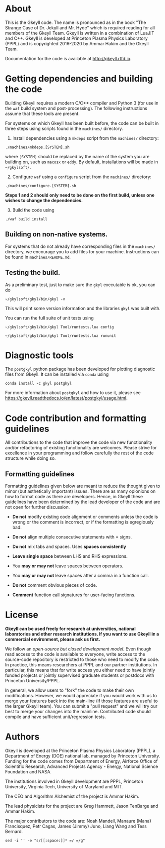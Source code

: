 # About

This is the Gkeyll code. The name is pronounced as in the book "The
Strange Case of Dr. Jekyll and Mr. Hyde" which is required reading for
all members of the Gkeyll Team. Gkeyll is written in a combination of
LuaJIT and C++.  Gkeyll is developed at Princeton Plasma Physics
Laboratory (PPPL) and is copyrighted 2016-2020 by Ammar Hakim and the
Gkeyll Team.

Documentation for the code is available at http://gkeyll.rtfd.io.

# Getting dependencies and building the code

Building Gkeyll requires a modern C/C++ compiler and Python 3 (for use in the `waf` build system and post-processing). The following instructions assume that these tools are present.

For systems on which Gkeyll has been built before, the code can be built in three steps using scripts found in the `machines/` directory.
1. Install dependencies using a `mkdeps` script from the `machines/` directory:
```
./machines/mkdeps.[SYSTEM].sh
```
where `[SYSTEM]` should be replaced by the name of the system you are building on, such as `macosx` or `eddy`. By default, installations will be made in `~/gkylsoft/`. 

2. Configure `waf` using a `configure` script from the `machines/` directory: 
```
./machines/configure.[SYSTEM].sh
```

**Steps 1 and 2 should only need to be done on the first build, unless one wishes to change the dependencies.**

3. Build the code using
```
./waf build install
```

## Building on non-native systems.

For systems that do not already have corresponding files in the `machines/` directory, we encourage you to add files for your machine. Instructions can be found in `machines/README.md`.

## Testing the build.

As a preliminary test, just to make sure the `gkyl` executable is ok, you can do
```
~/gkylsoft/gkyl/bin/gkyl -v
```
This will print some version information and the libraries `gkyl` was built with.

You can run the full suite of unit tests using
```
~/gkylsoft/gkyl/bin/gkyl Tool/runtests.lua config

~/gkylsoft/gkyl/bin/gkyl Tool/runtests.lua rununit
```

# Diagnostic tools

The `postgkyl` python package has been developed for plotting diagnostic files from Gkeyll. 
It can be installed via `conda` using

```
conda install -c gkyl postgkyl
```

For more information about `postgkyl` and how to use it, please see
https://gkeyll.readthedocs.io/en/latest/postgkyl/usage.html.

# Code contribution and formatting guidelines

All contributions to the code that improve the code via new
functionality and/or refactoring of existing functionality are
welcomes. Please strive for excellence in your programming and follow
carefully the rest of the code structure while doing so.


## Formatting guidelines

Formatting guidelines given below are meant to reduce the thought
given to minor (but asthetically important) issues. There are as many
opionions on how to format code as there are developers. Hence, in
Gkeyll these guidelines have been determined by the lead developer of
the code and are not open for further discussion.

- **Do not** modify existing code alignment or comments unless the code is
  wrong or the comment is incorrect, or if the formatting is
  egregiously bad.
  
- **Do not** align multiple consecutive statements with = signs.

- **Do not** mix tabs and spaces. Uses **spaces consistently**

- **Leave single space** between LHS and RHS expressions.

- You **may or may not** leave spaces between operators.

- You **may or may not** leave spaces after a comma in a function
  call.

- **Do not** comment obvious pieces of code.

- **Comment** function call signatures for user-facing functions.

# License

**Gkeyll can be used freely for research at universities, national
laboratories and other research institutions. 
If you want to use Gkeyll in a commercial environment,
please ask us first.**

We follow an *open-source but closed development model*. Even though
read access to the code is available to everyone, write access to the
source-code repository is restricted to those who need to modify the
code. In practice, this means researchers at PPPL and our partner
institutions. In particular, this means that for write access you
either need to have jointly funded projects or jointly supervised
graduate students or postdocs with Princeton University/PPPL.

In general, we allow users to "fork" the code to make their own
modifications. However, we would appreciate if you would work with us
to merge your features back into the main-line (if those features are
useful to the larger Gkeyll team). You can submit a "pull request" and
we will try our best to merge your changes into the
mainline. Contributed code should compile and have sufficient
unit/regression tests.

# Authors

Gkeyll is developed at the Princeton Plasma Physics Laboratory (PPPL),
a Department of Energy (DOE) national lab, managed by Princeton
University. Funding for the code comes from Department of Energy,
Airforce Office of Scientific Research, Advanced Projects Agency -
Energy, National Science Foundation and NASA.

The institutions involved in Gkeyll development are PPPL, Princeton
University, Virginia Tech, University of Maryland and MIT.

The CEO and Algorithm Alchemist of the project is Ammar Hakim.

The lead physicists for the project are Greg Hammett, Jason TenBarge
and Ammar Hakim.

The major contributors to the code are: Noah Mandell, Manaure (Mana)
Francisquez, Petr Cagas, James (Jimmy) Juno, Liang Wang and Tess
Bernard.

```
sed -i '' -e "s/[[:space:]]* =/ =/g"
```
